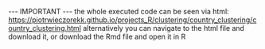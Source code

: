 --- IMPORTANT --- the whole executed code can be seen via html: https://piotrwieczorekk.github.io/projects_R/clustering/country_clustering/country_clustering.html alternatively you can navigate to the html file and download it, or download the Rmd file and open it in R

